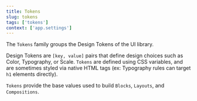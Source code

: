 ```yaml
---
title: Tokens
slug: tokens
tags: ['tokens']
context: ['app.settings']
---
```


The `Tokens` family groups the Design Tokens of the UI library.

Design Tokens are `[key, value]` pairs that define design choices such as Color, Typography, or Scale.
`Tokens` are defined using CSS variables, and are sometimes styled via native HTML tags (ex: Typography rules can target `h1` elements directly).

`Tokens` provide the base values used to build `Blocks`, `Layouts`, and `Compositions`.
